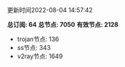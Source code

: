 更新时间2022-08-04 14:57:42

**总订阅: 64**
**总节点: 7050**
**有效节点: 2128**
- trojan节点: 136
- ss节点: 343
- v2ray节点: 1649
